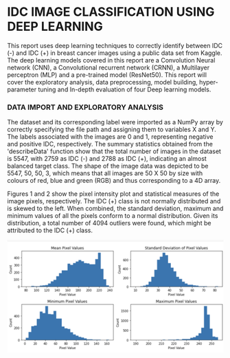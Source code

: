 # IDC IMAGE CLASSIFICATION USING DEEP LEARNING

This report uses deep learning techniques to correctly identify between IDC (-) and IDC (+) in breast cancer images using a public data set from Kaggle. The deep learning models covered in this report are a Convolution Neural network (CNN), a Convolutional recurrent network (CRNN), a Multilayer perceptron (MLP) and a pre-trained model (ResNet50). This report will cover the exploratory analysis, data preprocessing, model building, hyper-parameter tuning and In-depth evaluation of four Deep learning models.

### DATA IMPORT AND EXPLORATORY ANALYSIS
The dataset and its corresponding label were imported as a NumPy array by correctly specifying the file path and assigning them to variables X and Y. The labels associated with the images are 0 and 1, representing negative and positive IDC, respectively. The summary statistics obtained from the 'describeData' function show that the total number of images in the dataset is 5547, with 2759 as IDC (-) and 2788 as IDC (+), indicating an almost balanced target class. The shape of the image data was depicted to be 5547, 50, 50, 3, which means that all images are 50 X 50 by size with colours of red, blue and green (RGB) and thus corresponding to a 4D array.

Figures 1 and 2 show the pixel intensity plot and statistical measures of the image pixels, respectively. The IDC (+) class is not normally distributed and is skewed to the left. When combined, the standard deviation, maximum and minimum values of all the pixels conform to a normal distribution. Given its distribution, a total number of 4094 outliers were found, which might be attributed to the IDC (+) class.

![](https://github.com/odogwu25/Breast-cancer-images/blob/main/Images/Screenshot%202023-05-14%20at%2002.30.03.png)
